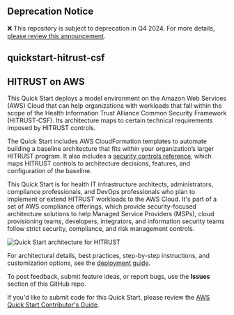 
## Deprecation Notice

:x: This repository is subject to deprecation in Q4 2024. For more details, [please review this announcement](https://github.com/aws-ia/.announcements/issues/1). 


## quickstart-hitrust-csf

## HITRUST on AWS

This Quick Start deploys a model environment on the Amazon Web Services (AWS) Cloud that can help organizations with workloads that fall within the scope of the Health Information Trust Alliance Common Security Framework (HITRUST-CSF). Its architecture maps to certain technical requirements imposed by HITRUST controls.

The Quick Start includes AWS CloudFormation templates to automate building a baseline architecture that fits within your organization’s larger HITRUST program. It also includes a [security controls reference](https://fwd.aws/bzzrk), which maps HITRUST controls to architecture decisions, features, and configuration of the baseline.

This Quick Start is for health IT infrastructure architects, administrators, compliance professionals, and DevOps professionals who plan to implement or extend HITRUST workloads to the AWS Cloud. It's part of a set of AWS compliance offerings, which provide security-focused architecture solutions to help Managed Service Providers (MSPs), cloud provisioning teams, developers, integrators, and information security teams follow strict security, compliance, and risk management controls.

![Quick Start architecture for HITRUST](https://d1.awsstatic.com/partner-network/QuickStart/datasheets/hitrust-on-aws-architecture.666c124df171be2d74f18e30f3f2ed21a749b645.png)

For architectural details, best practices, step-by-step instructions, and customization options, see the [deployment guide](https://fwd.aws/BqEkm).

To post feedback, submit feature ideas, or report bugs, use the **Issues** section of this GitHub repo.

If you'd like to submit code for this Quick Start, please review the [AWS Quick Start Contributor's Guide](https://aws-quickstart.github.io/).
